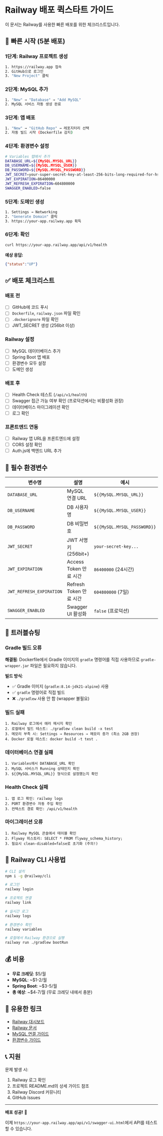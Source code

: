 # Railway 배포 퀵스타트 가이드

이 문서는 Railway를 사용한 빠른 배포를 위한 체크리스트입니다.

## 🚀 빠른 시작 (5분 배포)

### 1단계: Railway 프로젝트 생성
```bash
1. https://railway.app 접속
2. GitHub으로 로그인
3. "New Project" 클릭
```

### 2단계: MySQL 추가
```bash
1. "New" → "Database" → "Add MySQL"
2. MySQL 서비스 자동 생성 완료
```

### 3단계: 앱 배포
```bash
1. "New" → "GitHub Repo" → 레포지터리 선택
2. 자동 빌드 시작 (Dockerfile 감지)
```

### 4단계: 환경변수 설정
```bash
# Variables 탭에서 추가
DATABASE_URL=${{MySQL.MYSQL_URL}}
DB_USERNAME=${{MySQL.MYSQL_USER}}
DB_PASSWORD=${{MySQL.MYSQL_PASSWORD}}
JWT_SECRET=your-super-secret-key-at-least-256-bits-long-required-for-hs512
JWT_EXPIRATION=86400000
JWT_REFRESH_EXPIRATION=604800000
SWAGGER_ENABLED=false
```

### 5단계: 도메인 생성
```bash
1. Settings → Networking
2. "Generate Domain" 클릭
3. https://your-app.railway.app 획득
```

### 6단계: 확인
```bash
curl https://your-app.railway.app/api/v1/health
```

**예상 응답:**
```json
{"status":"UP"}
```

## ✅ 배포 체크리스트

### 배포 전
- [ ] GitHub에 코드 푸시
- [ ] `Dockerfile`, `railway.json` 파일 확인
- [ ] `.dockerignore` 파일 확인
- [ ] JWT_SECRET 생성 (256bit 이상)

### Railway 설정
- [ ] MySQL 데이터베이스 추가
- [ ] Spring Boot 앱 배포
- [ ] 환경변수 모두 설정
- [ ] 도메인 생성

### 배포 후
- [ ] Health Check 테스트 (`/api/v1/health`)
- [ ] Swagger 접근 가능 여부 확인 (프로덕션에서는 비활성화 권장)
- [ ] 데이터베이스 마이그레이션 확인
- [ ] 로그 확인

### 프론트엔드 연동
- [ ] Railway 앱 URL을 프론트엔드에 설정
- [ ] CORS 설정 확인
- [ ] Auth.js에 백엔드 URL 추가

## 🔑 필수 환경변수

| 변수명 | 설명 | 예시 |
|--------|------|------|
| `DATABASE_URL` | MySQL 연결 URL | `${{MySQL.MYSQL_URL}}` |
| `DB_USERNAME` | DB 사용자명 | `${{MySQL.MYSQL_USER}}` |
| `DB_PASSWORD` | DB 비밀번호 | `${{MySQL.MYSQL_PASSWORD}}` |
| `JWT_SECRET` | JWT 서명 키 (256bit+) | `your-secret-key...` |
| `JWT_EXPIRATION` | Access Token 만료 시간 | `86400000` (24시간) |
| `JWT_REFRESH_EXPIRATION` | Refresh Token 만료 시간 | `604800000` (7일) |
| `SWAGGER_ENABLED` | Swagger UI 활성화 | `false` (프로덕션) |

## 🐛 트러블슈팅

### Gradle 빌드 오류

**해결됨**: Dockerfile에서 Gradle 이미지의 `gradle` 명령어를 직접 사용하므로 `gradle-wrapper.jar` 파일은 필요하지 않습니다.

**빌드 방식**:
- ✅ Gradle 이미지 (`gradle:8.14-jdk21-alpine`) 사용
- ✅ `gradle` 명령어로 직접 빌드
- ❌ `./gradlew` 사용 안 함 (wrapper 불필요)

### 빌드 실패
```
1. Railway 로그에서 에러 메시지 확인
2. 로컬에서 빌드 테스트: ./gradlew clean build -x test
3. 메모리 부족 시: Settings → Resources → 메모리 증가 (최소 2GB 권장)
4. Docker 로컬 테스트: docker build -t test .
```

### 데이터베이스 연결 실패
```
1. Variables에서 DATABASE_URL 확인
2. MySQL 서비스가 Running 상태인지 확인
3. ${{MySQL.MYSQL_URL}} 형식으로 설정했는지 확인
```

### Health Check 실패
```
1. 앱 로그 확인: railway logs
2. PORT 환경변수 자동 주입 확인
3. 컨텍스트 경로 확인: /api/v1/health
```

### 마이그레이션 오류
```
1. Railway MySQL 콘솔에서 테이블 확인
2. Flyway 히스토리: SELECT * FROM flyway_schema_history;
3. 필요시 clean-disabled=false로 초기화 (주의!)
```

## 📱 Railway CLI 사용법

```bash
# CLI 설치
npm i -g @railway/cli

# 로그인
railway login

# 프로젝트 연결
railway link

# 실시간 로그
railway logs

# 환경변수 확인
railway variables

# 로컬에서 Railway 환경으로 실행
railway run ./gradlew bootRun
```

## 💰 비용

- **무료 크레딧**: $5/월
- **MySQL**: ~$1-2/월
- **Spring Boot**: ~$3-5/월
- **총 예상**: ~$4-7/월 (무료 크레딧 내에서 충분)

## 🔗 유용한 링크

- [Railway 대시보드](https://railway.app/dashboard)
- [Railway 문서](https://docs.railway.app)
- [MySQL 연결 가이드](https://docs.railway.app/databases/mysql)
- [환경변수 가이드](https://docs.railway.app/develop/variables)

## 📞 지원

문제 발생 시:
1. Railway 로그 확인
2. 프로젝트 README.md의 상세 가이드 참조
3. Railway Discord 커뮤니티
4. GitHub Issues

---

**배포 성공!** 🎉

이제 `https://your-app.railway.app/api/v1/swagger-ui.html`에서 API를 테스트할 수 있습니다.

